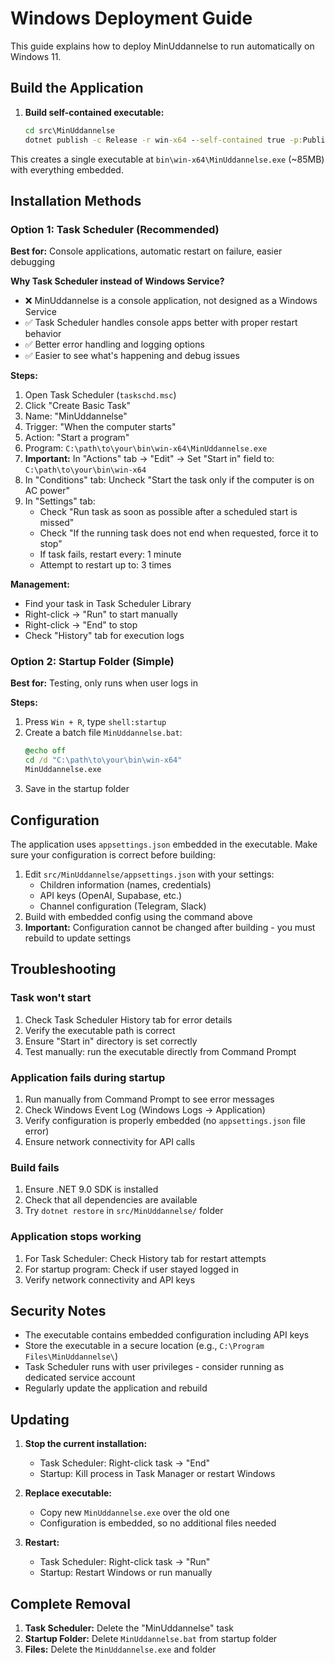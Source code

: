 # Windows Deployment Guide

This guide explains how to deploy MinUddannelse to run automatically on Windows 11.

## Build the Application

1. **Build self-contained executable:**
   ```cmd
   cd src\MinUddannelse
   dotnet publish -c Release -r win-x64 --self-contained true -p:PublishSingleFile=true -o ..\..\bin\win-x64
   ```

This creates a single executable at `bin\win-x64\MinUddannelse.exe` (~85MB) with everything embedded.

## Installation Methods

### Option 1: Task Scheduler (Recommended)

**Best for:** Console applications, automatic restart on failure, easier debugging

**Why Task Scheduler instead of Windows Service?**
- ❌ MinUddannelse is a console application, not designed as a Windows Service
- ✅ Task Scheduler handles console apps better with proper restart behavior
- ✅ Better error handling and logging options
- ✅ Easier to see what's happening and debug issues

**Steps:**
1. Open Task Scheduler (`taskschd.msc`)
2. Click "Create Basic Task"
3. Name: "MinUddannelse"
4. Trigger: "When the computer starts"
5. Action: "Start a program"
6. Program: `C:\path\to\your\bin\win-x64\MinUddannelse.exe`
7. **Important:** In "Actions" tab → "Edit" → Set "Start in" field to: `C:\path\to\your\bin\win-x64`
8. In "Conditions" tab: Uncheck "Start the task only if the computer is on AC power"
9. In "Settings" tab:
   - Check "Run task as soon as possible after a scheduled start is missed"
   - Check "If the running task does not end when requested, force it to stop"
   - If task fails, restart every: 1 minute
   - Attempt to restart up to: 3 times

**Management:**
- Find your task in Task Scheduler Library
- Right-click → "Run" to start manually
- Right-click → "End" to stop
- Check "History" tab for execution logs

### Option 2: Startup Folder (Simple)

**Best for:** Testing, only runs when user logs in

**Steps:**
1. Press `Win + R`, type `shell:startup`
2. Create a batch file `MinUddannelse.bat`:
   ```cmd
   @echo off
   cd /d "C:\path\to\your\bin\win-x64"
   MinUddannelse.exe
   ```
3. Save in the startup folder

## Configuration

The application uses `appsettings.json` embedded in the executable. Make sure your configuration is correct before building:

1. Edit `src/MinUddannelse/appsettings.json` with your settings:
   - Children information (names, credentials)
   - API keys (OpenAI, Supabase, etc.)
   - Channel configuration (Telegram, Slack)
2. Build with embedded config using the command above
3. **Important:** Configuration cannot be changed after building - you must rebuild to update settings

## Troubleshooting

### Task won't start
1. Check Task Scheduler History tab for error details
2. Verify the executable path is correct
3. Ensure "Start in" directory is set correctly
4. Test manually: run the executable directly from Command Prompt

### Application fails during startup
1. Run manually from Command Prompt to see error messages
2. Check Windows Event Log (Windows Logs → Application)
3. Verify configuration is properly embedded (no `appsettings.json` file error)
4. Ensure network connectivity for API calls

### Build fails
1. Ensure .NET 9.0 SDK is installed
2. Check that all dependencies are available
3. Try `dotnet restore` in `src/MinUddannelse/` folder

### Application stops working
1. For Task Scheduler: Check History tab for restart attempts
2. For startup program: Check if user stayed logged in
3. Verify network connectivity and API keys

## Security Notes

- The executable contains embedded configuration including API keys
- Store the executable in a secure location (e.g., `C:\Program Files\MinUddannelse\`)
- Task Scheduler runs with user privileges - consider running as dedicated service account
- Regularly update the application and rebuild

## Updating

1. **Stop the current installation:**
   - Task Scheduler: Right-click task → "End"
   - Startup: Kill process in Task Manager or restart Windows

2. **Replace executable:**
   - Copy new `MinUddannelse.exe` over the old one
   - Configuration is embedded, so no additional files needed

3. **Restart:**
   - Task Scheduler: Right-click task → "Run"
   - Startup: Restart Windows or run manually

## Complete Removal

1. **Task Scheduler:** Delete the "MinUddannelse" task
2. **Startup Folder:** Delete `MinUddannelse.bat` from startup folder
3. **Files:** Delete the `MinUddannelse.exe` and folder